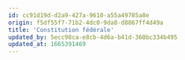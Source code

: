 ```yaml
---
id: cc91d19d-d2a9-427a-9610-a55a49785a8e
origin: f5df55f7-71b2-4dc0-9da8-d8867ff4d49a
title: 'Constitution fédérale'
updated_by: 5ecc98ca-e8cb-4d6a-b41d-360bc334b495
updated_at: 1665391469
---
```

